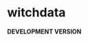 # witchdata

<!-- badges: start -->
<!-- badges: end -->

**DEVELOPMENT VERSION** 

<!--
The goal of witchtools is to ...

## Installation

You can install the released version of witchdata from [CRAN](https://CRAN.R-project.org) with:

``` r
install.packages("witchtools")
```

## Example

This is a basic example which shows you how to solve a common problem:

``` r
library(witchtools)
## basic example code
```

-->
